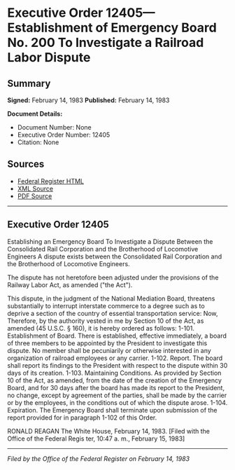 # Executive Order 12405—Establishment of Emergency Board No. 200 To Investigate a Railroad Labor Dispute

## Summary

**Signed:** February 14, 1983
**Published:** February 14, 1983

**Document Details:**
- Document Number: None
- Executive Order Number: 12405
- Citation: None

## Sources
- [Federal Register HTML](https://www.presidency.ucsb.edu/documents/executive-order-12405-establishment-emergency-board-no-200-investigate-railroad-labor)
- [XML Source](None)
- [PDF Source](None)

---

## Executive Order 12405

Establishing an Emergency Board To Investigate a Dispute Between the Consolidated Rail Corporation and the Brotherhood of
Locomotive Engineers
A dispute exists between the Consolidated Rail Corporation and the Brotherhood of Locomotive Engineers.

The dispute has not heretofore been adjusted under the provisions of the Railway Labor Act, as amended ("the Act").

This dispute, in the judgment of the National Mediation Board, threatens substantially to interrupt interstate commerce to a degree such as to deprive a section of the country of essential transportation service:
Now, Therefore, by the authority vested in me by Section 10 of the Act, as amended (45 U.S.C. § 160), it is hereby ordered as follows:
1-101. Establishment of Board. There is established, effective immediately, a board of three members to be appointed by the President to investigate this dispute. No member shall be pecuniarily or otherwise interested in any organization of railroad employees or any carrier.
1-102. Report. The board shall report its findings to the President with respect to the dispute within 30 days of its creation.
1-103. Maintaining Conditions. As provided by Section 10 of the Act, as amended, from the date of the creation of the Emergency Board, and for 30 days after the board has made its report to the President, no change, except by agreement of the parties, shall be made by the carrier or by the employees, in the conditions out of which the dispute arose.
1-104. Expiration. The Emergency Board shall terminate upon submission of the report provided for in paragraph 1-102 of this Order.

RONALD REAGAN
The White House,
February 14, 1983.
[Filed with the Office of the Federal Regis ter, 10:47 a. m., February 15, 1983]

---

*Filed by the Office of the Federal Register on February 14, 1983*
